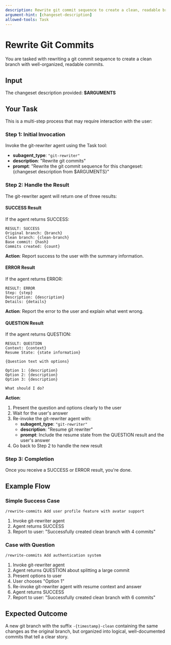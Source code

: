```yaml
---
description: Rewrite git commit sequence to create a clean, readable branch
argument-hint: [changeset-description]
allowed-tools: Task
---
```


# Rewrite Git Commits

You are tasked with rewriting a git commit sequence to create a clean branch with well-organized, readable commits.

## Input

The changeset description provided: **$ARGUMENTS**

## Your Task

This is a multi-step process that may require interaction with the user:

### Step 1: Initial Invocation

Invoke the git-rewriter agent using the Task tool:

- **subagent_type**: `"git-rewriter"`
- **description**: "Rewrite git commits"
- **prompt**: "Rewrite the git commit sequence for this changeset: {changeset description from $ARGUMENTS}"

### Step 2: Handle the Result

The git-rewriter agent will return one of three results:

#### SUCCESS Result

If the agent returns SUCCESS:
```
RESULT: SUCCESS
Original branch: {branch}
Clean branch: {clean-branch}
Base commit: {hash}
Commits created: {count}
```

**Action**: Report success to the user with the summary information.

#### ERROR Result

If the agent returns ERROR:
```
RESULT: ERROR
Step: {step}
Description: {description}
Details: {details}
```

**Action**: Report the error to the user and explain what went wrong.

#### QUESTION Result

If the agent returns QUESTION:
```
RESULT: QUESTION
Context: {context}
Resume State: {state information}

{Question text with options}

Option 1: {description}
Option 2: {description}
Option 3: {description}

What should I do?
```

**Action**:
1. Present the question and options clearly to the user
2. Wait for the user's answer
3. Re-invoke the git-rewriter agent with:
   - **subagent_type**: `"git-rewriter"`
   - **description**: "Resume git rewriter"
   - **prompt**: Include the resume state from the QUESTION result and the user's answer
4. Go back to Step 2 to handle the new result

### Step 3: Completion

Once you receive a SUCCESS or ERROR result, you're done.

## Example Flow

### Simple Success Case

```
/rewrite-commits Add user profile feature with avatar support
```

1. Invoke git-rewriter agent
2. Agent returns SUCCESS
3. Report to user: "Successfully created clean branch with 4 commits"

### Case with Question

```
/rewrite-commits Add authentication system
```

1. Invoke git-rewriter agent
2. Agent returns QUESTION about splitting a large commit
3. Present options to user
4. User chooses "Option 1"
5. Re-invoke git-rewriter agent with resume context and answer
6. Agent returns SUCCESS
7. Report to user: "Successfully created clean branch with 6 commits"

## Expected Outcome

A new git branch with the suffix `-{timestamp}-clean` containing the same changes as the original branch, but organized into logical, well-documented commits that tell a clear story.
